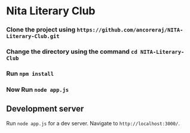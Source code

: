 # Nita Literary Club

### Clone the project using `https://github.com/ancoreraj/NITA-Literary-Club.git`

### Change the directory using the command `cd NITA-Literary-Club`

### Run `npm install`

### Now Run `node app.js`

## Development server

Run `node app.js` for a dev server. Navigate to `http://localhost:3000/`.

